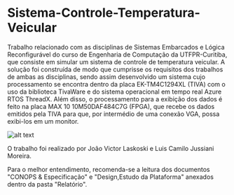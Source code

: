 # Sistema-Controle-Temperatura-Veicular

Trabalho relacionado com as disciplinas de Sistemas Embarcados e Lógica Reconfigurável do curso de Engenharia de Computação da UTFPR-Curitiba, que consiste em simular um sistema de controle de temperatura veicular. A solução foi construída de modo que cumprisse os requisitos dos trabalhos de ambas as disciplinas, sendo assim desenvolvido um sistema cujo processamento se encontra dentro da placa EK-TM4C1294XL (TIVA) com o uso da biblioteca TivaWare e do sistema operacional em tempo real Azure RTOS ThreadX. Além disso, o processamento para a exibição dos dados é feito na placa MAX 10 10M50DAF484C7G (FPGA), que recebe os dados emitidos pela TIVA para que, por intermédio de uma conexão VGA, possa exibi-los em um monitor.

![alt text]([https://www.ufmt.br/ocs/images/phocagallery/galeria2/thumbs/phoca_thumb_l_image03_grd.png](https://drive.google.com/file/d/11ijzEebFXgtK-wUC_wyAL1eGUhaXDQMT/view?usp=share_link))

O trabalho foi realizado por João Victor Laskoski e Luis Camilo Jussiani Moreira. 

Para o melhor entendimento, recomenda-se a leitura dos documentos "CONOPS & Especificação" e "Design,Estudo da Plataforma" anexados dentro da pasta "Relatório".


